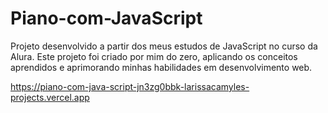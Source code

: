 # Piano-com-JavaScript
Projeto desenvolvido a partir dos meus estudos de JavaScript no curso da Alura. Este projeto foi criado por mim do zero, aplicando os conceitos aprendidos e aprimorando minhas habilidades em desenvolvimento web.

https://piano-com-java-script-jn3zg0bbk-larissacamyles-projects.vercel.app 
